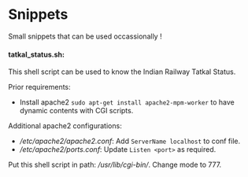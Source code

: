Snippets
========


Small snippets that can be used occassionally !

#### tatkal_status.sh: 
This shell script can be used to know the Indian Railway Tatkal Status.

Prior requirements:
* Install apache2 `sudo apt-get install apache2-mpm-worker` to have dynamic contents with CGI scripts.

Additional apache2 configurations:
* _/etc/apache2/apache2.conf_: Add `ServerName localhost` to conf file.
* _/etc/apache2/ports.conf_: Update `Listen <port>` as required.

Put this shell script in path: _/usr/lib/cgi-bin/_. Change mode to 777.
